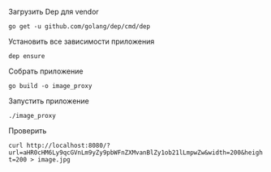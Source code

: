 Загрузить Dep для vendor

```go get -u github.com/golang/dep/cmd/dep```

Установить все зависимости приложения

```dep ensure```

Собрать приложение

```go build -o image_proxy```

Запустить приложение

```./image_proxy```

Проверить 

```curl http://localhost:8080/?url=aHR0cHM6Ly9qcGVnLm9yZy9pbWFnZXMvanBlZy1ob21lLmpwZw&width=200&height=200 > image.jpg```